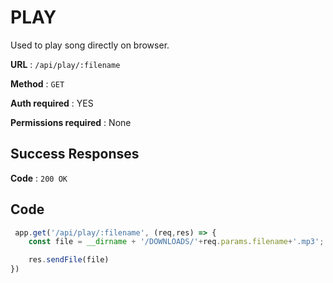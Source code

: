 # PLAY

Used to play song directly on browser.


**URL** : `/api/play/:filename`

**Method** : `GET`

**Auth required** : YES

**Permissions required** : None


## Success Responses


**Code** : `200 OK`

## Code

```javascript
 app.get('/api/play/:filename', (req,res) => {
    const file = __dirname + '/DOWNLOADS/'+req.params.filename+'.mp3';

    res.sendFile(file)
})
```
